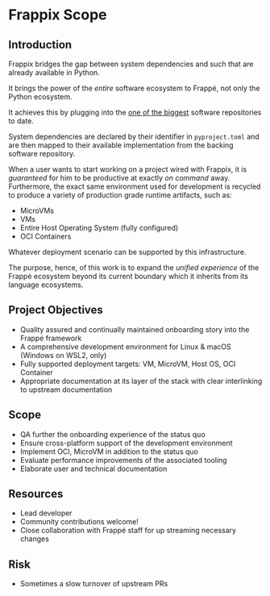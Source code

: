 # Frappix Scope

## Introduction

Frappix bridges the gap between system dependencies and such that are already available in Python.

It brings the power of the _entire_ software ecosystem to Frappé, not only the Python ecosystem.

It achieves this by plugging into the [one of the biggest](https://repology.org/) software repositories to date.

System dependencies are declared by their identifier in `pyproject.toml` and are then mapped to their available implementation from the backing software repository.

When a user wants to start working on a project wired with Frappix, it is _guaranteed_ for him to be productive at exactly _on command_ away. Furthermore, the exact same environment used for development is recycled to produce a variety of production grade runtime artifacts, such as:

- MicroVMs
- VMs
- Entire Host Operating System (fully configured)
- OCI Containers

Whatever deployment scenario can be supported by this infrastructure.

The purpose, hence, of this work is to expand the _unified experience_ of the Frappé ecosystem beyond its current boundary which it inherits from its language ecosystems.

## Project Objectives

- Quality assured and continually maintained onboarding story into the Frappé framework
- A comprehensive development environment for Linux & macOS (Windows on WSL2, only)
- Fully supported deployment targets: VM, MicroVM, Host OS, OCI Container
- Appropriate documentation at its layer of the stack with clear interlinking to upstream documentation

## Scope

- QA further the onboarding experience of the status quo
- Ensure cross-platform support of the development environment
- Implement OCI, MicroVM in addition to the status quo
- Evaluate performance improvements of the associated tooling
- Elaborate user and technical documentation

## Resources

- Lead developer
- Community contributions welcome!
- Close collaboration with Frappé staff for up streaming necessary changes

## Risk

- Sometimes a slow turnover of upstream PRs
